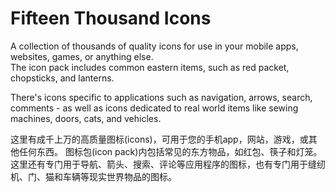 # Fifteen Thousand Icons
A collection of thousands of quality icons for use in your mobile apps, websites, games, or anything else.<br>
The icon pack includes common eastern items, such as red packet, chopsticks, and lanterns.

There's icons specific to applications such as navigation, arrows, search, comments - as well as icons dedicated to real world items like sewing machines, doors, cats, and vehicles.


这里有成千上万的高质量图标(icons)，可用于您的手机app，网站，游戏，或其他任何东西。
图标包(icon pack)内包括常见的东方物品，如红包、筷子和灯笼。
这里还有专门用于导航、箭头、搜索、评论等应用程序的图标，也有专门用于缝纫机、门、猫和车辆等现实世界物品的图标。
